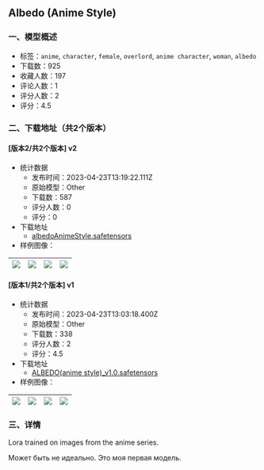 ## Albedo (Anime Style)
### 一、模型概述

- 标签：`anime`, `character`, `female`, `overlord`, `anime character`, `woman`, `albedo`
- 下载数：925
- 收藏人数：197
- 评论人数：1
- 评分人数：2
- 评分：4.5

### 二、下载地址（共2个版本）

#### [版本2/共2个版本] v2

- 统计数据
  - 发布时间：2023-04-23T13:19:22.111Z
  - 原始模型：Other
  - 下载数：587
  - 评分人数：0
  - 评分：0
- 下载地址
  - [albedoAnimeStyle.safetensors](https://civitai.com/api/download/models/53207)
- 样例图像：

| <img src="https://image.civitai.com/xG1nkqKTMzGDvpLrqFT7WA/08da3025-2757-4f20-b319-3fff0165c100/width=450/574985.jpeg" /> | <img src="https://image.civitai.com/xG1nkqKTMzGDvpLrqFT7WA/f8b31795-e4e3-4ae1-c400-facc76fdc900/width=450/575003.jpeg" /> | <img src="https://image.civitai.com/xG1nkqKTMzGDvpLrqFT7WA/8eb24598-2d4d-49b7-06b6-795085b3ae00/width=450/575027.jpeg" /> | <img src="https://image.civitai.com/xG1nkqKTMzGDvpLrqFT7WA/82d2e637-a414-45ab-b10c-90800ca4fb00/width=450/575080.jpeg" /> |
| ---- | ---- | ---- | ---- |

#### [版本1/共2个版本] v1

- 统计数据
  - 发布时间：2023-04-23T13:03:18.400Z
  - 原始模型：Other
  - 下载数：338
  - 评分人数：2
  - 评分：4.5
- 下载地址
  - [ALBEDO(anime style)_v1.0.safetensors](https://civitai.com/api/download/models/50902)
- 样例图像：

| <img src="https://image.civitai.com/xG1nkqKTMzGDvpLrqFT7WA/10ade7a4-ce4a-4c11-c9c9-48f2ab749f00/width=450/548060.jpeg" /> | <img src="https://image.civitai.com/xG1nkqKTMzGDvpLrqFT7WA/ce40c07b-4891-4f84-e9f4-27db7b03f600/width=450/548069.jpeg" /> | <img src="https://image.civitai.com/xG1nkqKTMzGDvpLrqFT7WA/b584a856-313b-4aad-23fb-147b7e7c3b00/width=450/548011.jpeg" /> | <img src="https://image.civitai.com/xG1nkqKTMzGDvpLrqFT7WA/b8a5ae14-ec0e-443b-17fe-0db75edc2c00/width=450/548031.jpeg" /> |
| ---- | ---- | ---- | ---- |


### 三、详情
<p>Lora trained on images from the anime series.</p><p>Может быть не идеально. Это моя первая модель.</p>